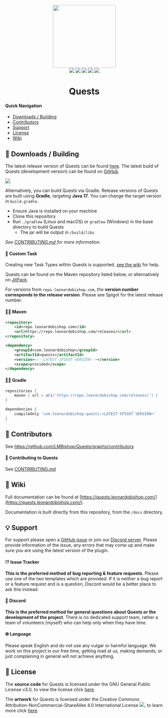 <p align="center">
<img src="https://leonardobishop.com/~/artwork/questcompass2-256.png" width="200" height="200"><br>
<img src="https://img.shields.io/github/license/LMBishop/Quests">
<img src="https://img.shields.io/github/actions/workflow/status/LMBishop/Quests/build.yml?branch=master">
<img src="https://img.shields.io/github/issues-raw/LMBishop/Quests">
<img src="https://img.shields.io/spiget/version/23696?color=inactive&label=version">
<img src="https://mcbadges.leonardobishop.com/all/downloads?spigot=23696&songoda=quests-quests&polymart=938">
<br>
<h1 align="center">Quests</h1>
</p>

#### Quick Navigation
- [Downloads / Building](#-downloads--building)
- [Contributors](#-contributors)
- [Support](#-support)
- [License](#-license)
- [Wiki](#-wiki)

## 💾 Downloads / Building
The latest release version of Quests can be found [here](https://quests.leonardobishop.com/download.html).
The latest build of Quests (development version) can be found on [GitHub](https://github.com/LMBishop/Quests/actions).

<img src="https://mcbadges.leonardobishop.com/quests.svg"/>

Alternatively, you can build Quests via Gradle. Release versions of Quests are built using **Gradle**, targeting **Java 17**. You can change the target version in ``build.gradle``.
* Ensure Java is installed on your machine
* Clone this repository
* Run ``./gradlew`` (Linux and macOS) or ``gradlew`` (Windows) in the base directory to build Quests
    * The jar will be output in `/build/libs`

*See [CONTRIBUTING.md](https://github.com/LMBishop/Quests/blob/master/CONTRIBUTING.md) for more information.*


#### 🧰 Custom Task
Creating new Task Types within Quests is supported, [see the wiki](https://quests.leonardobishop.com/developer/new-task-type.html) for help.

Quests can be found on the Maven repository listed below, or alternatively on [JitPack](https://jitpack.io/#LMBishop/Quests).

For versions from `repo.leonardobishop.com`, the **version number corresponds to the release version**. Please see Spigot for the latest release number.
#### 👨‍💻 Maven
```xml
<repository>
    <id>repo.leonardobishop.com</id>
    <url>https://repo.leonardobishop.com/releases/</url>
</repository>

<dependency>
    <groupId>com.leonardobishop</groupId>
    <artifactId>quests</artifactId>
    <version><!--LATEST SPIGOT VERSION--></version>
    <scope>provided</scope>
</dependency>
```

#### 👩‍💻 Gradle
```groovy
repositories {
    maven { url = uri('https://repo.leonardobishop.com/releases/') }
}

dependencies {
    compileOnly 'com.leonardobishop:quests:<LATEST SPIGOT VERSION>'
}
```

## 👫 Contributors
See https://github.com/LMBishop/Quests/graphs/contributors

#### 🤝 Contributing to Quests
See [CONTRIBUTING.md](https://github.com/LMBishop/Quests/blob/master/CONTRIBUTING.md)

## 📖 Wiki
Full documentation can be found at [https://quests.leonardobishop.com/](https://quests.leonardobishop.com/).

Documentation is built directly from this repository, from the `/docs` directory.

## 💡 Support
For support please open a [GitHub issue](https://github.com/LMBishop/Quests/issues) or join our [Discord server](https://discord.gg/mQ2RcJC). Please provide information of the issue, any errors that may come up and make sure you are using the latest version of the plugin.

#### ⁉️ Issue Tracker
**This is the preferred method of bug reporting & feature requests**. Please use one of the two templates which are provided. If it is neither a bug report or a feature request and is a question, Discord would be a better place to ask this instead.

#### 💬 Discord
**This is the preferred method for general questions about Quests or the development of the project**. There is no dedicated support team, rather a team of volunteers (myself) who can help only when they have time.

#### 🌐 Language
Please speak English and do not use any vulgar or harmful language. We work on this project in our free time, getting mad at us, making demands, or just complaining in general will not achieve anything.

## 📜 License
The **source code** for Quests is licensed under the GNU General Public License v3.0, to view the license click [here](https://github.com/LMBishop/Quests/blob/master/LICENSE.txt).

The **artwork** for Quests is licensed under the Creative Commons Attribution-NonCommercial-ShareAlike 4.0 International License ![](https://i.creativecommons.org/l/by-nc-sa/4.0/80x15.png), to learn more click [here](https://creativecommons.org/licenses/by-nc-sa/4.0/).
